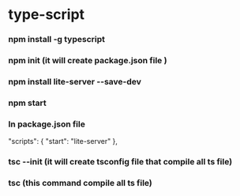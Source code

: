# type-script

### npm install -g typescript

### npm init (it will create package.json file )

### npm install lite-server --save-dev

### npm start

### In package.json file

  "scripts": {
    "start": "lite-server"
  },


### tsc --init  (it will create tsconfig file that compile all ts file)

### tsc (this command compile all ts file)
